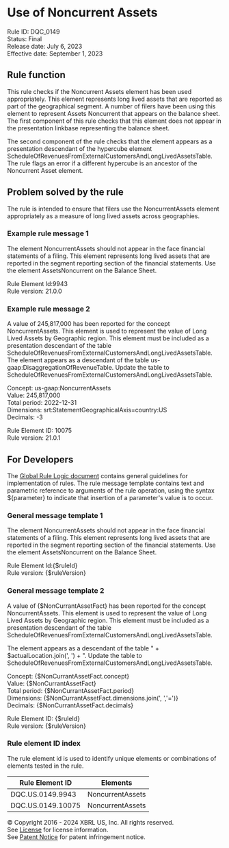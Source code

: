 # Use of Noncurrent Assets  
Rule ID: DQC_0149  
Status: Final  
Release date: July 6, 2023  
Effective date: September 1, 2023  
  
## Rule function
This rule checks if the Noncurrent Assets element has been used appropriately. This element represents long lived assets that are reported as part of the geographical segment. A number of filers have been using this element to represent Assets Noncurrent that appears on the balance sheet.   The first component of this rule checks that this element does not appear in the presentation linkbase representing the balance sheet. 

The second component of the rule checks that the element appears as a presentation descendant of the hypercube element ScheduleOfRevenuesFromExternalCustomersAndLongLivedAssetsTable.  The  rule flags an error if a different hypercube is an ancestor of the Noncurrent Asset element.

## Problem solved by the rule  
The rule is intended to ensure that filers use the NoncurrentAssets element appropriately as a measure of long lived assets across geographies. 

### Example rule message 1
The element NoncurrentAssets should not appear in the face financial statements of a filing. This element represents long lived assets that are reported in the segment reporting section of the financial statements. Use the element AssetsNoncurrent on the Balance Sheet.

Rule Element Id:9943  
Rule version: 21.0.0

### Example rule message 2
A value of 245,817,000 has been reported for the concept NoncurrentAssets. This element is used to represent the value of Long Lived Assets by Geographic region.  This element must be included as a presentation descendant of the table ScheduleOfRevenuesFromExternalCustomersAndLongLivedAssetsTable. The element appears as a descendant of the table us-gaap:DisaggregationOfRevenueTable.  Update the table to ScheduleOfRevenuesFromExternalCustomersAndLongLivedAssetsTable.

Concept: us-gaap:NoncurrentAssets  
Value: 245,817,000   
Total period: 2022-12-31  
Dimensions: srt:StatementGeographicalAxis=country:US  
Decimals: -3 

Rule Element ID: 10075  
Rule version: 21.0.1 

## For Developers  
The [Global Rule Logic document](https://github.com/DataQualityCommittee/dqc_us_rules/blob/master/docs/GlobalRuleLogic.md) contains general guidelines for implementation of rules. The rule message template contains text and parametric reference to arguments of the rule operation, using the syntax ${parameter} to indicate that insertion of a parameter's value is to occur.  
  
### General message template 1 
The element NoncurrentAssets should not appear in the face financial statements of a filing. This element represents long lived assets that are reported in the segment reporting section of the financial statements. Use the element AssetsNoncurrent on the Balance Sheet.

Rule Element Id:{$ruleId}  
Rule version: {$ruleVersion}  

### General message template 2   
A value of {$NonCurrantAssetFact} has been reported for the concept NoncurrentAssets. This element is used to represent the value of Long Lived Assets by Geographic region.  This element must be included as a presentation descendant of the table ScheduleOfRevenuesFromExternalCustomersAndLongLivedAssetsTable. 

The element appears as a descendant of the table " +  $actualLocation.join(', ') + ".  Update the table to ScheduleOfRevenuesFromExternalCustomersAndLongLivedAssetsTable.

Concept: {$NonCurrantAssetFact.concept}  
Value: {$NonCurrantAssetFact}  
Total period: {$NonCurrantAssetFact.period}  
Dimensions: {$NonCurrantAssetFact.dimensions.join(', ','=')}  
Decimals: {$NonCurrantAssetFact.decimals} 

Rule Element ID: {$ruleId}  
Rule version: {$ruleVersion}

### Rule element ID index  
The rule element id is used to identify unique elements or combinations of elements tested in the rule.

|Rule Element ID|Elements|
|--- |--- |
| DQC.US.0149.9943 | NoncurrentAssets |
| DQC.US.0149.10075 | NoncurrentAssets |

© Copyright 2016 - 2024 XBRL US, Inc. All rights reserved.   
See [License](https://xbrl.us/dqc-license) for license information.  
See [Patent Notice](https://xbrl.us/dqc-patent) for patent infringement notice.  